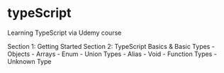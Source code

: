 # typeScript
Learning TypeScript via Udemy course


Section 1: Getting Started
Section 2: TypeScript Basics & Basic Types
    - Objects 
    - Arrays
    - Enum
    - Union Types
    - Alias
    - Void
    - Function Types
    - Unknown Type
